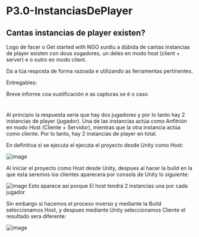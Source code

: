 # P3.0-InstanciasDePlayer

## Cantas instancias de player existen? 

Logo de facer o Get started with NGO xurdiu a dúbida de cantas instancias de player existen con dous xogadores, un deles en modo host (client + server) e o outro en modo client. 

Da a túa resposta de forma razoada e utilizando as ferramentas pertinentes.

Entregables:

Breve informe coa xustificación e as capturas se é o caso

#

Al principio la respuesta seria que hay dos jugadores y por lo tanto hay 2 instancias de player (jugador). Una de las instancias actúa como Anfitrión en modo Host (Cliente + Servidor), mientras que la otra instancia actúa como cliente. Por lo tanto, hay 2 instancias de player en total. 


En definitiva si se ejecuta el ejecuta el proyecto desde Unity como Host:



![image](https://github.com/9RACHA/P3.0-InstanciasDePlayer/assets/66274956/3bfefebe-bd71-4dbb-8569-6e7458dca449)


Al iniciar el proyecto como Host desde Unity, despues al hacer la build en la que esta seremos los clientes aparecera por consola de Unity lo siguiente:

![image](https://github.com/9RACHA/P3.0-InstanciasDePlayer/assets/66274956/bd9e4704-9603-48bb-bbc2-54f6b4825a9b)
Esto aparece asi porque El host tendrá 2 instancias una por cada jugador

Sin embargo si hacemos el proceso inverso y mediante la Build seleccionamos Host, y despues mediante Unity seleccionamos Cliente el resultado sera diferente:

![image](https://github.com/9RACHA/P3.0-InstanciasDePlayer/assets/66274956/0afaf2c1-bb54-4910-aa91-06b63f09158d)






